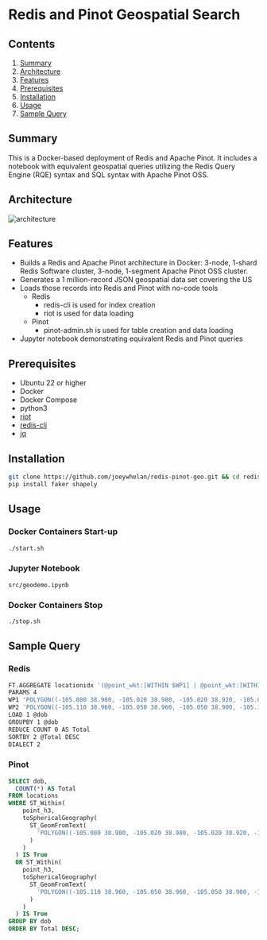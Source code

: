 # Redis and Pinot Geospatial Search

## Contents
1.  [Summary](#summary)
2.  [Architecture](#architecture)
3.  [Features](#features)
4.  [Prerequisites](#prerequisites)
5.  [Installation](#installation)
6.  [Usage](#usage)
7.  [Sample Query](#query)

## Summary <a name="summary"></a>
This is a Docker-based deployment of Redis and Apache Pinot.  It includes a notebook with equivalent geospatial queries utilizing the Redis Query Engine (RQE) syntax and SQL syntax with Apache Pinot OSS.

## Architecture <a name="architecture"></a>
![architecture](https://docs.google.com/drawings/d/e/2PACX-1vSx2JFAePUvUmBzbuMA6xmqPWWAySxqQ53a5z33xu5qqwZhxvkeAsW5LiW9-3WsSZ0QwIXyJ32ub7V0/pub?w=822&h=586)  

## Features <a name="features"></a>
- Builds a Redis and Apache Pinot architecture in Docker:  3-node, 1-shard Redis Software cluster, 3-node, 1-segment Apache Pinot OSS cluster.
- Generates a 1 million-record JSON geospatial data set covering the US
- Loads those records into Redis and Pinot with no-code tools
    - Redis
        - redis-cli is used for index creation
        - riot is used for data loading
    - Pinot 
        - pinot-admin.sh is used for table creation and data loading
- Jupyter notebook demonstrating equivalent Redis and Pinot queries


## Prerequisites <a name="prerequisites"></a>
- Ubuntu 22 or higher
- Docker
- Docker Compose
- python3
- [riot](https://github.com/redis/riot)
- [redis-cli](https://redis.io/docs/latest/develop/tools/cli/)
- [jq](https://github.com/jqlang/jq)

## Installation <a name="installation"></a>
```bash
git clone https://github.com/joeywhelan/redis-pinot-geo.git && cd redis-pinot-geo
pip install faker shapely
```

## Usage <a name="usage"></a>
### Docker Containers Start-up
```bash
./start.sh
```
### Jupyter Notebook
```
src/geodemo.ipynb
```
### Docker Containers Stop
```bash
./stop.sh
```
###

## Sample Query <a name="query"></a>
### Redis
```bash
FT.AGGREGATE locationidx '(@point_wkt:[WITHIN $WP1] | @point_wkt:[WITHIN $WP2])' 
PARAMS 4 
WP1 'POLYGON((-105.080 38.980, -105.020 38.980, -105.020 38.920, -105.080 38.920, -105.080 38.980))' 
WP2 'POLYGON((-105.110 38.960, -105.050 38.960, -105.050 38.900, -105.110 38.900, -105.110 38.960))' 
LOAD 1 @dob 
GROUPBY 1 @dob 
REDUCE COUNT 0 AS Total 
SORTBY 2 @Total DESC 
DIALECT 2
```
### Pinot
```sql
SELECT dob,
  COUNT(*) AS Total
FROM locations
WHERE ST_Within(
    point_h3,
    toSphericalGeography(
      ST_GeomFromText(
        'POLYGON((-105.080 38.980, -105.020 38.980, -105.020 38.920, -105.080 38.920, -105.080 38.980))'
      )
    )
  ) IS True
  OR ST_Within(
    point_h3,
    toSphericalGeography(
      ST_GeomFromText(
        'POLYGON((-105.110 38.960, -105.050 38.960, -105.050 38.900, -105.110 38.900, -105.110 38.960))'
      )
    )
  ) IS True
GROUP BY dob
ORDER BY Total DESC;
```